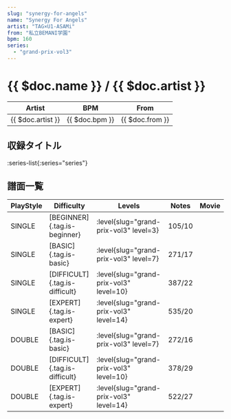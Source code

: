 ```yaml
---
slug: "synergy-for-angels"
name: "Synergy For Angels"
artist: "TAG×U1-ASAMi"
from: "私立BEMANI学園"
bpm: 160
series:
  - "grand-prix-vol3"
---
```


# {{ $doc.name }} / {{ $doc.artist }}

|Artist|BPM|From|
|------|---|----|
|{{ $doc.artist }}|{{ $doc.bpm }}|{{ $doc.from }}|

## 収録タイトル

:series-list{:series="series"}

## 譜面一覧

|PlayStyle|Difficulty|Levels|Notes|Movie|
|---------|----------|------|-----|-----|
|SINGLE|[BEGINNER]{.tag.is-beginner}|<div class="field is-grouped is-grouped-multiline"> :level{slug="grand-prix-vol3" level=3}</div>|105/10||
|SINGLE|[BASIC]{.tag.is-basic}|<div class="field is-grouped is-grouped-multiline"> :level{slug="grand-prix-vol3" level=7}</div>|271/17||
|SINGLE|[DIFFICULT]{.tag.is-difficult}|<div class="field is-grouped is-grouped-multiline"> :level{slug="grand-prix-vol3" level=10}</div>|387/22||
|SINGLE|[EXPERT]{.tag.is-expert}|<div class="field is-grouped is-grouped-multiline"> :level{slug="grand-prix-vol3" level=14}</div>|535/20||
|DOUBLE|[BASIC]{.tag.is-basic}|<div class="field is-grouped is-grouped-multiline"> :level{slug="grand-prix-vol3" level=7}</div>|272/16||
|DOUBLE|[DIFFICULT]{.tag.is-difficult}|<div class="field is-grouped is-grouped-multiline"> :level{slug="grand-prix-vol3" level=10}</div>|378/29||
|DOUBLE|[EXPERT]{.tag.is-expert}|<div class="field is-grouped is-grouped-multiline"> :level{slug="grand-prix-vol3" level=14}</div>|522/27||
